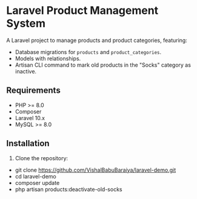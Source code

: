 # Laravel Product Management System

A Laravel project to manage products and product categories, featuring:
- Database migrations for `products` and `product_categories`.
- Models with relationships.
- Artisan CLI command to mark old products in the "Socks" category as inactive.

## Requirements
- PHP >= 8.0
- Composer
- Laravel 10.x
- MySQL >= 8.0

## Installation
1. Clone the repository:
- git clone https://github.com/VishalBabuBaraiya/laravel-demo.git
- cd laravel-demo
- composer update
- php artisan products:deactivate-old-socks
